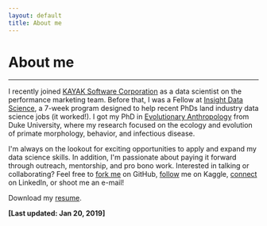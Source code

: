 ```yaml
---
layout: default
title: About me
---
```


<p><h1>About me</h1></p>

___

I recently joined [KAYAK Software Corporation](https://www.kayak.com/) as a data scientist on the performance marketing team. Before that, I was a Fellow at [Insight Data Science](https://www.insightdatascience.com/), a 7-week program designed to help recent PhDs land industry data science jobs (it worked!). I got my PhD in [Evolutionary Anthropology](https://evolutionaryanthropology.duke.edu/) from Duke University, where my research focused on the ecology and evolution of primate morphology, behavior, and infectious disease. 

I'm always on the lookout for exciting opportunities to apply and expand my data science skills. In addition, I'm passionate about paying it forward through outreach, mentorship, and pro bono work. Interested in talking or collaborating? Feel free to [fork me](https://github.com/rgriff23) on GitHub, [follow](https://www.kaggle.com/heesoo37) me on Kaggle, [connect](https://www.linkedin.com/in/randigriffin) on LinkedIn, or shoot me an e-mail! 

Download my [resume](https://rgriff23.github.io/assets/pdfs/Randi_Griffin_resume.pdf).

**[Last updated: Jan 20, 2019]**